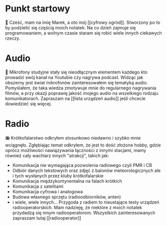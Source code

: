 # Punkt startowy
👋 Cześć, mam na imię Marek, a oto mój [[cyfrowy ogród]]. Stworzony po to by podzielić się częścią moich notatek.
Na co dzień zajmuje się programowaniem, a wolnym czasie staram się robić wiele innych ciekawych rzeczy.
# Audio
🎤 Mikrofony studyjne stały się nieodłącznym elementem każdego kto prowadzi swój kanał na Youtubie czy nagrywa podcast. Widząc jak obszerny jest świat mikrofonów zainteresowałem się tematyką audio. Pomyślałem, że taka wiedza zmotywuje mnie do regularnego nagrywania filmów, a przy okazji poprawię jakość mojego audio na wszelkiego rodzaju komunikatorach. Zapraszam na [[lista urządzeń audio]] jeśli chcecie dowiedzieć się więcej.
# Radio
📻 Krótkofalarstwo odkryłem stosunkowo niedawno i szybko mnie wciągnęło. Zgłębiając temat odkryłem, że jest to dość złożone hobby, gdzie oprócz możliwości nawiązywania łączności z innymi stacjami, mamy również cały wachlarz innych "atrakcji", takich jak:
- Komunikacja nie wymagająca pozwolenia radiowego czyli PMR i CB
- Odbiór danych tekstowych oraz zdjęć z balonów meteorologicznych ale i tych wysłanych przez kluby krótkofalarskie
- Komunikacja międzykontynentalna na falach krótkich
- Komunikacja z satelitami
- Komunikacja cyfrowa i analogowa
- Budowa własnego sprzętu (radioodbiorników, anten)
- i wiele, wiele innych...
Przygoda z radiem to nieustające testy urządzeń radiooperatorskich. Mam nadzieję, że niektóre z moich notatek przydadzą się innym radiooperatorom. Wszystkich zainteresowanych zapraszam tutaj [[radiooperator]]